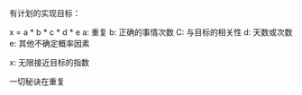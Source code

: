 有计划的实现目标：

x = a * b * c * d * e
a: 重复
b: 正确的事情次数
C: 与目标的相关性
d: 天数或次数
e: 其他不确定概率因素

x: 无限接近目标的指数

一切秘诀在重复
